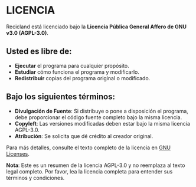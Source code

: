 # LICENCIA

Recicland está licenciado bajo la **Licencia Pública General Affero de GNU v3.0 (AGPL-3.0)**.

## Usted es libre de:

- **Ejecutar** el programa para cualquier propósito.
- **Estudiar** cómo funciona el programa y modificarlo.
- **Redistribuir** copias del programa original o modificado.

## Bajo los siguientes términos:

- **Divulgación de Fuente**: Si distribuye o pone a disposición el programa, debe proporcionar el código fuente completo bajo la misma licencia.
- **Copyleft**: Las versiones modificadas deben estar bajo la misma licencia AGPL-3.0.
- **Atribución**: Se solicita que dé crédito al creador original.

Para más detalles, consulte el texto completo de la licencia en [GNU Licenses](https://www.gnu.org/licenses/agpl-3.0.html).

**Nota**: Este es un resumen de la licencia AGPL-3.0 y no reemplaza al texto legal completo. Por favor, lea la licencia completa para entender sus términos y condiciones.
